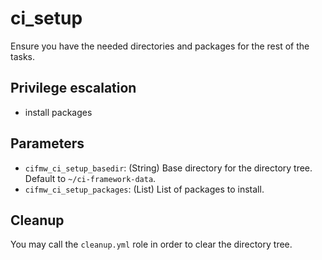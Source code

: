 # ci_setup
Ensure you have the needed directories and packages for the rest of the tasks.

## Privilege escalation
- install packages

## Parameters
* `cifmw_ci_setup_basedir`: (String) Base directory for the directory tree. Default to `~/ci-framework-data`.
* `cifmw_ci_setup_packages`: (List) List of packages to install.

## Cleanup
You may call the `cleanup.yml` role in order to clear the directory tree.
